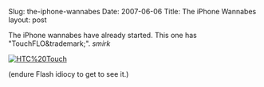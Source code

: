 Slug: the-iphone-wannabes
Date: 2007-06-06
Title: The iPhone Wannabes
layout: post

The iPhone wannabes have already started. This one has "TouchFLO&trademark;". *smirk*

<a href="http://www.htctouch.com/"><img  alt="HTC%20Touch" class="at-xid-6a010534988cd3970b0120a5b368d6970c " src="https://steveivy.typepad.com/.a/6a010534988cd3970b0120a5b368d6970c-pi" /></a>

(endure Flash idiocy to get to see it.)
